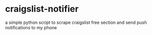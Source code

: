 # craigslist-notifier
a simple python script to scrape craigslist free section and send push notifications to my phone
